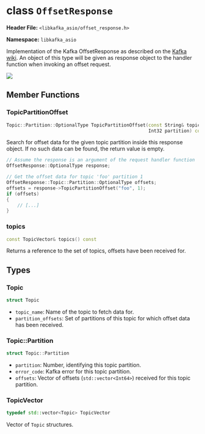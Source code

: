 
class `OffsetResponse`
======================

**Header File:** `<libkafka_asio/offset_response.h>`

**Namespace:** `libkafka_asio`

Implementation of the Kafka OffsetResponse as described on the 
[Kafka wiki](https://cwiki.apache.org/confluence/display/KAFKA/A+Guide+To+The+Kafka+Protocol#AGuideToTheKafkaProtocol-OffsetResponse).
An object of this type will be given as response object to the handler function
when invoking an offset request.

<img src="http://yuml.me/diagram/nofunky;scale:80/class/
[OffsetResponse]++-*[Topic], 
[Topic]++-*[Topic::Partition]" 
/>

Member Functions
----------------

### TopicPartitionOffset
```cpp
Topic::Partition::OptionalType TopicPartitionOffset(const String& topic_name, 
                                                    Int32 partition) const
```

Search for offset data for the given topic partition inside this response 
object. If no such data can be found, the return value is empty.

```cpp
// Assume the response is an argument of the request handler function
OffsetResponse::OptionalType response;

// Get the offset data for topic 'foo' partition 1
OffsetResponse::Topic::Partition::OptionalType offsets;
offsets = response->TopicPartitionOffset("foo", 1);
if (offsets)
{
    // [...]
}
```


### topics
```cpp
const TopicVector& topics() const
```

Returns a reference to the set of topics, offsets have been received for.


Types
-----

### Topic
```cpp
struct Topic
```

+ `topic_name`:
   Name of the topic to fetch data for.
+ `partition_offsets`:
   Set of partitions of this topic for which offset data has been received.


### Topic::Partition
```cpp
struct Topic::Partition
```

+ `partition`:
   Number, identifying this topic partition.
+ `error_code`:
   Kafka error for this topic partition.
+ `offsets`:
   Vector of offsets (`std::vector<Int64>`) received for this topic partition.


### TopicVector
```cpp
typedef std::vector<Topic> TopicVector
```

Vector of `Topic` structures.
